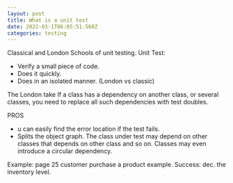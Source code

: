 ```yaml
---
layout: post
title: What is a unit test
date: 2022-03-1T06:05:51.560Z
categories: testing
---
```


Classical and London Schools of unit testing.
Unit Test:
- Verify a small piece of code. 
- Does it quickly.
- Does in an isolated manner. (London vs classic)

The London take
If a class has a dependency on another class, or several classes, you need to replace all such dependencies with test doubles. 

PROS
- u can easily find the error location if the test fails.
- Splits the object graph. The class under test may depend on other classes that depends on other class and so on. Classes may even introduce a circular dependency.

Example: page 25
customer purchase a product example.
Success: dec. the inventory level.


